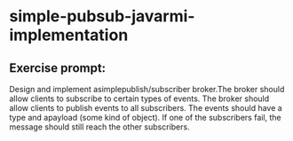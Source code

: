# simple-pubsub-javarmi-implementation

## Exercise prompt: 
Design and implement asimplepublish/subscriber broker.The broker should allow clients to subscribe to certain types of events. The broker should allow clients to publish events to all subscribers. The events should have a type and apayload (some kind of object). If one of the subscribers fail, the message should still reach the other subscribers.
